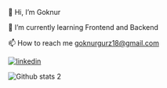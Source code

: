  💞️ Hi, I’m Goknur
  
 🌱 I’m currently learning Frontend and Backend
  
 📫 How to reach me goknurgurz18@gmail.com
 
 [![linkedin](https://img.shields.io/badge/Linkedin-000000?style=for-the-badge&logo=Linkedin&logoColor=white)](https://www.linkedin.com/in/g%C3%B6knur-g%C3%BCrz-8366321ab/)


![Github stats 2](https://github-readme-stats.vercel.app/api?username=goknurgurz&show_icons=true&theme=radical)



